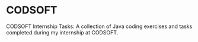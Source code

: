 # CODSOFT
CODSOFT Internship Tasks: A collection of Java coding exercises and tasks completed during my internship at CODSOFT.
